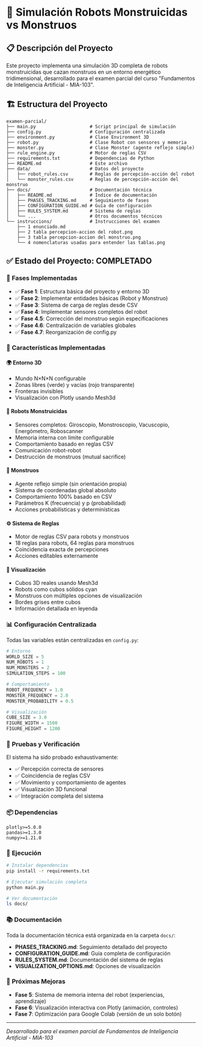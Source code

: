 # 🤖 Simulación Robots Monstruicidas vs Monstruos

## 📋 Descripción del Proyecto

Este proyecto implementa una simulación 3D completa de robots monstruicidas que cazan monstruos en un entorno energético tridimensional, desarrollado para el examen parcial del curso "Fundamentos de Inteligencia Artificial - MIA-103".

## 🏗️ Estructura del Proyecto

```
examen-parcial/
├── main.py                    # Script principal de simulación
├── config.py                  # Configuración centralizada
├── environment.py             # Clase Environment 3D
├── robot.py                   # Clase Robot con sensores y memoria
├── monster.py                 # Clase Monster (agente reflejo simple)
├── rule_engine.py             # Motor de reglas CSV
├── requirements.txt           # Dependencias de Python
├── README.md                  # Este archivo
├── data/                      # Datos del proyecto
│   ├── robot_rules.csv        # Reglas de percepción-acción del robot
│   └── monster_rules.csv      # Reglas de percepción-acción del monstruo
├── docs/                      # Documentación técnica
│   ├── README.md              # Índice de documentación
│   ├── PHASES_TRACKING.md     # Seguimiento de fases
│   ├── CONFIGURATION_GUIDE.md # Guía de configuración
│   ├── RULES_SYSTEM.md        # Sistema de reglas
│   └── ...                    # Otros documentos técnicos
└── instruccions/              # Instrucciones del examen
    ├── 1 enunciado.md
    ├── 2 tabla percepcion-accion del robot.png
    ├── 3 tabla percepcion-accion del monstruo.png
    └── 4 nomenclaturas usadas para entender las tablas.png
```

## ✅ **Estado del Proyecto: COMPLETADO**

### 🎯 **Fases Implementadas**

- ✅ **Fase 1**: Estructura básica del proyecto y entorno 3D
- ✅ **Fase 2**: Implementar entidades básicas (Robot y Monstruo)
- ✅ **Fase 3**: Sistema de carga de reglas desde CSV
- ✅ **Fase 4**: Implementar sensores completos del robot
- ✅ **Fase 4.5**: Corrección del monstruo según especificaciones
- ✅ **Fase 4.6**: Centralización de variables globales
- ✅ **Fase 4.7**: Reorganización de config.py

### 🚀 **Características Implementadas**

#### 🌍 **Entorno 3D**
- Mundo N×N×N configurable
- Zonas libres (verde) y vacías (rojo transparente)
- Fronteras invisibles
- Visualización con Plotly usando Mesh3d

#### 🤖 **Robots Monstruicidas**
- Sensores completos: Giroscopio, Monstroscopio, Vacuscopio, Energómetro, Roboscanner
- Memoria interna con límite configurable
- Comportamiento basado en reglas CSV
- Comunicación robot-robot
- Destrucción de monstruos (mutual sacrifice)

#### 👹 **Monstruos**
- Agente reflejo simple (sin orientación propia)
- Sistema de coordenadas global absoluto
- Comportamiento 100% basado en CSV
- Parámetros K (frecuencia) y p (probabilidad)
- Acciones probabilísticas y determinísticas

#### ⚙️ **Sistema de Reglas**
- Motor de reglas CSV para robots y monstruos
- 18 reglas para robots, 64 reglas para monstruos
- Coincidencia exacta de percepciones
- Acciones editables externamente

#### 🎨 **Visualización**
- Cubos 3D reales usando Mesh3d
- Robots como cubos sólidos cyan
- Monstruos con múltiples opciones de visualización
- Bordes grises entre cubos
- Información detallada en leyenda

### 📊 **Configuración Centralizada**

Todas las variables están centralizadas en `config.py`:

```python
# Entorno
WORLD_SIZE = 5
NUM_ROBOTS = 1
NUM_MONSTERS = 2
SIMULATION_STEPS = 100

# Comportamiento
ROBOT_FREQUENCY = 1.0
MONSTER_FREQUENCY = 2.0
MONSTER_PROBABILITY = 0.5

# Visualización
CUBE_SIZE = 3.0
FIGURE_WIDTH = 1500
FIGURE_HEIGHT = 1200
```

### 🧪 **Pruebas y Verificación**

El sistema ha sido probado exhaustivamente:
- ✅ Percepción correcta de sensores
- ✅ Coincidencia de reglas CSV
- ✅ Movimiento y comportamiento de agentes
- ✅ Visualización 3D funcional
- ✅ Integración completa del sistema

### 📦 **Dependencias**

```
plotly>=5.0.0
pandas>=1.3.0
numpy>=1.21.0
```

### 🚀 **Ejecución**

```bash
# Instalar dependencias
pip install -r requirements.txt

# Ejecutar simulación completa
python main.py

# Ver documentación
ls docs/
```

### 📚 **Documentación**

Toda la documentación técnica está organizada en la carpeta `docs/`:
- **PHASES_TRACKING.md**: Seguimiento detallado del proyecto
- **CONFIGURATION_GUIDE.md**: Guía completa de configuración
- **RULES_SYSTEM.md**: Documentación del sistema de reglas
- **VISUALIZATION_OPTIONS.md**: Opciones de visualización

### 🎯 **Próximas Mejoras**

- **Fase 5**: Sistema de memoria interna del robot (experiencias, aprendizaje)
- **Fase 6**: Visualización interactiva con Plotly (animación, controles)
- **Fase 7**: Optimización para Google Colab (versión de un solo botón)

---

*Desarrollado para el examen parcial de Fundamentos de Inteligencia Artificial - MIA-103*